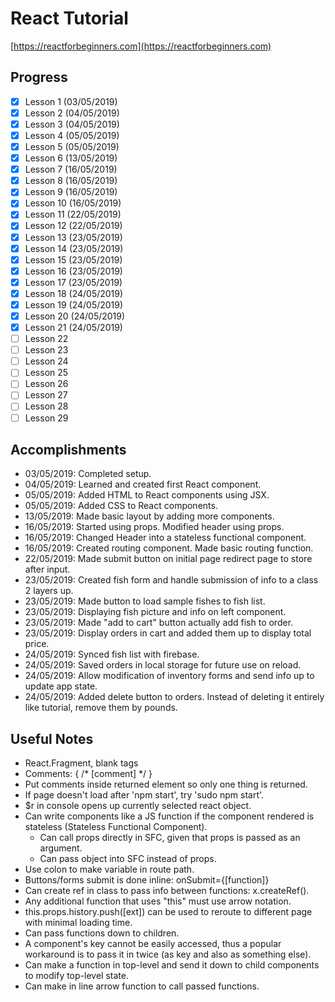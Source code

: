 # React Tutorial

[https://reactforbeginners.com](https://reactforbeginners.com)

## Progress

- [x] Lesson 1 (03/05/2019)
- [x] Lesson 2 (04/05/2019)
- [x] Lesson 3 (04/05/2019)
- [x] Lesson 4 (05/05/2019)
- [x] Lesson 5 (05/05/2019)
- [x] Lesson 6 (13/05/2019)
- [x] Lesson 7 (16/05/2019)
- [x] Lesson 8 (16/05/2019)
- [x] Lesson 9 (16/05/2019)
- [x] Lesson 10 (16/05/2019)
- [x] Lesson 11 (22/05/2019)
- [x] Lesson 12 (22/05/2019)
- [x] Lesson 13 (23/05/2019)
- [x] Lesson 14 (23/05/2019)
- [x] Lesson 15 (23/05/2019)
- [x] Lesson 16 (23/05/2019)
- [x] Lesson 17 (23/05/2019)
- [x] Lesson 18 (24/05/2019)
- [x] Lesson 19 (24/05/2019)
- [x] Lesson 20 (24/05/2019)
- [x] Lesson 21 (24/05/2019)
- [ ] Lesson 22
- [ ] Lesson 23
- [ ] Lesson 24
- [ ] Lesson 25
- [ ] Lesson 26
- [ ] Lesson 27
- [ ] Lesson 28
- [ ] Lesson 29

## Accomplishments

- 03/05/2019: Completed setup.
- 04/05/2019: Learned and created first React component.
- 05/05/2019: Added HTML to React components using JSX.
- 05/05/2019: Added CSS to React components.
- 13/05/2019: Made basic layout by adding more components.
- 16/05/2019: Started using props. Modified header using props.
- 16/05/2019: Changed Header into a stateless functional component.
- 16/05/2019: Created routing component. Made basic routing function.
- 22/05/2019: Made submit button on initial page redirect page to store after input.
- 23/05/2019: Created fish form and handle submission of info to a class 2 layers up.
- 23/05/2019: Made button to load sample fishes to fish list.
- 23/05/2019: Displaying fish picture and info on left component.
- 23/05/2019: Made "add to cart" button actually add fish to order.
- 23/05/2019: Display orders in cart and added them up to display total price.
- 24/05/2019: Synced fish list with firebase.
- 24/05/2019: Saved orders in local storage for future use on reload.
- 24/05/2019: Allow modification of inventory forms and send info up to update app state.
- 24/05/2019: Added delete button to orders. Instead of deleting it entirely like tutorial, remove them by pounds.

## Useful Notes

- React.Fragment, blank tags
- Comments: { /\* [comment] \*/ }
- Put comments inside returned element so only one thing is returned.
- If page doesn't load after 'npm start', try 'sudo npm start'.
- \$r in console opens up currently selected react object.
- Can write components like a JS function if the component rendered is stateless (Stateless Functional Component).
  - Can call props directly in SFC, given that props is passed as an argument.
  - Can pass object into SFC instead of props.
- Use colon to make variable in route path.
- Buttons/forms submit is done inline: onSubmit={[function]}
- Can create ref in class to pass info between functions: x.createRef().
- Any additional function that uses "this" must use arrow notation.
- this.props.history.push([ext]) can be used to reroute to different page with minimal loading time.
- Can pass functions down to children.
- A component's key cannot be easily accessed, thus a popular workaround is to pass it in twice (as key and also as something else).
- Can make a function in top-level and send it down to child components to modify top-level state.
- Can make in line arrow function to call passed functions.

